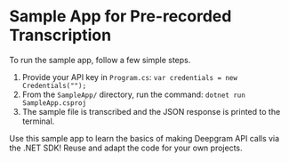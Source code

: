 # Sample App for Pre-recorded Transcription

To run the sample app, follow a few simple steps.

1. Provide your API key in `Program.cs`: `var credentials = new Credentials("");`
1. From the `SampleApp/` directory, run the command: `dotnet run SampleApp.csproj`
1. The sample file is transcribed and the JSON response is printed to the terminal.

Use this sample app to learn the basics of making Deepgram API calls via the .NET SDK! Reuse and adapt the code for your own projects.
